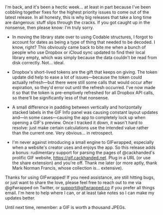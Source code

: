 I'm back, and it's been a hectic week… at least in part because I've been cobbling together fixes for the highest priority issues to come out of the latest release. In all honesty, this is why big releases that take a long time are dangerous: stuff slips through the cracks. If you got caught up in the nonsense, then please know: I'm truly sorry.

- In moving the library state over to using Codable structures, I forgot to account for dates as being a type of thing that needed to be decoded. I know, right? This obviously came back to bite me when a bunch of people who use Dropbox or iCloud sync updated to find their local library empty, which was simply because the data couldn't be read from disk correctly. Not… ideal.

- Dropbox's short-lived tokens are the gift that keeps on giving. The token update did help to ease a lot of issues—because the token could actually refresh—but there were still some calls that would occur after expiration, so they'd error out until the refresh occurred. I've now made it so that the token is pre-emptively refreshed for all Dropbox API calls, so there'll be significantly less of that nonsense.

- A small difference in padding between vertically and horizontally stacked labels in the GIF Info panel was causing constant layout updates and—in some cases—causing the app to completely lock up when opening a GIF's preview. Once I tracked it down, it wasn't hard to resolve: just make certain calculations use the intended value rather than the current one. Very obvious… in retrospect.

- I'm never against introducing a small engine to GIFwrapped, especially when a website's creator uses and enjoys the app. So this release adds a bonus: rudimentary support for parsing the pages of @cackhanded's prolific GIF website, https://gif.cackhanded.net. Plug in a URL (or use the share extension) and you're off. Thank me later (or more aptly, thank Mark Norman Francis, whose collection is… extensive).

Thanks for using GIFwrapped! If you need assistance, are still hitting bugs, or just want to share the love, please feel free to reach out to me via @gifwrapped on Twitter, or support@gifwrapped.co if you prefer all things email. I'm here to help where I can, or at least take notes so I can make my updates better.

Until next time, remember: a GIF is worth a thousand JPEGs.